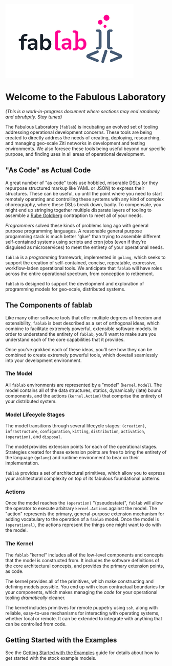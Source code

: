 ![logo](docs/fablab.png)

# Welcome to the Fabulous Laboratory

_(This is a work-in-progress document where sections may end randomly and abrubptly. Stay tuned)_

The Fabulous Laboratory (`fablab`) is incubating an evolved set of tooling addressing operational development concerns. These tools are being created to directly address the needs of creating, deploying, researching, and managing geo-scale Ziti networks in development and testing environments. We also foresee these tools being useful beyond our specific purpose, and finding uses in all areas of operational development.

## "As Code" as Actual Code

A great number of "as code" tools use hobbled, miserable DSLs (or they repurpose structured markup like YAML or JSON) to express their structures. These can be useful, up until the point where you need to start remotely operating and controlling these systems with any kind of complex choreography, where these DSLs break down, badly. To compensate, you might end up stringing together multiple disparate layers of tooling to assemble a [Rube Goldberg](https://en.wikipedia.org/wiki/Rube_Goldberg) contraption to meet all of your needs.

_Programmers_ solved these kinds of problems long ago with general purpose programming languages. A reasonable general purpose progamming stack is much better "glue" than trying to assemble different self-contained systems using scripts and cron jobs (even if they're disguised as microservices) to meet the entirety of your operational needs.

`fablab` is a _programming_ framework, implemented in `golang`, which seeks to support the creation of self-contained, concise, repeatable, expressive, workflow-laden operational tools. We anticipate that `fablab` will have roles across the entire operational spectrum, from conception to retirement.

`fablab` is designed to support the development and exploration of programming models for geo-scale, distributed systems.

## The Components of fablab

Like many other software tools that offer multiple degrees of freedom and extensibility, `fablab` is best described as a set of orthogonal ideas, which combine to facilitate extremely powerful, extensible software models. In order to understand the entirety of `fablab`, you'll want to make sure you understand each of the core capabilities that it provides.

Once you've grokked each of these ideas, you'll see how they can be combined to create extremely powerful tools, which dovetail seamlessly into your development environment.

### The Model

All `fablab` environments are represented by a "model" (`kernel.Model`). The model contains all of the data structures, statics, dynamically (late) bound components, and the actions (`kernel.Action`) that comprise the entirety of your distributed system.

### Model Lifecycle Stages

The model transitions through several lifecycle stages: `(creation)`, `infrastructure`, `configuration`, `kitting`, `distribution`, `activation`, `(operation)`, and `disposal`.

The model provides extension points for each of the operational stages. Strategies created for these extension points are free to bring the entirety of the language (`golang`) and runtime environment to bear on their implementation.

`fablab` provides a set of architectural primitives, which allow you to express your architectural complexity on top of its fabulous foundational patterns.

### Actions

Once the model reaches the `(operation)` "(pseudostate)", `fablab` will allow the operator to execute arbitrary `kernel.Action`s against the model. The "action" represents the primary, general-purpose extension mechanism for adding vocabulary to the operation of a `fablab` model. Once the model is `(operational)`, the actions represent the things one might want to do with the model.

### The Kernel

The `fablab` "kernel" includes all of the low-level components and concepts that the model is constructed from. It includes the software definitions of the core architectural concepts, and provides the primary extension points, as code.

The kernel provides all of the primitives, which make constructing and defining models possible. You end up with clean contractual boundaries for your components, which makes managing the _code_ for your operational tooling _dramatically_ cleaner.

The kernel includes primitives for remote puppetry using `ssh`, along with reliable, easy-to-use mechanisms for interacting with operating systems, whether local or remote. It can be extended to integrate with anything that can be controlled from code.

## Getting Started with the Examples

See the [Getting Started with the Examples](docs/examples.md) guide for details about how to get started with the stock example models.